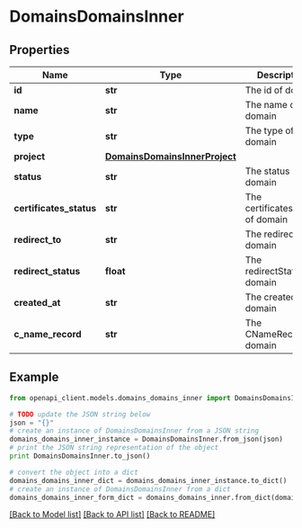 # DomainsDomainsInner


## Properties
Name | Type | Description | Notes
------------ | ------------- | ------------- | -------------
**id** | **str** | The id of domain | [optional] 
**name** | **str** | The name of domain | [optional] 
**type** | **str** | The type of domain | [optional] 
**project** | [**DomainsDomainsInnerProject**](DomainsDomainsInnerProject.md) |  | [optional] 
**status** | **str** | The status of domain | [optional] 
**certificates_status** | **str** | The certificatesStatus of domain | [optional] 
**redirect_to** | **str** | The redirectTo of domain | [optional] 
**redirect_status** | **float** | The redirectStatus of domain | [optional] 
**created_at** | **str** | The created_at of domain | [optional] 
**c_name_record** | **str** | The CNameRecord of domain | [optional] 

## Example

```python
from openapi_client.models.domains_domains_inner import DomainsDomainsInner

# TODO update the JSON string below
json = "{}"
# create an instance of DomainsDomainsInner from a JSON string
domains_domains_inner_instance = DomainsDomainsInner.from_json(json)
# print the JSON string representation of the object
print DomainsDomainsInner.to_json()

# convert the object into a dict
domains_domains_inner_dict = domains_domains_inner_instance.to_dict()
# create an instance of DomainsDomainsInner from a dict
domains_domains_inner_form_dict = domains_domains_inner.from_dict(domains_domains_inner_dict)
```
[[Back to Model list]](../README.md#documentation-for-models) [[Back to API list]](../README.md#documentation-for-api-endpoints) [[Back to README]](../README.md)


